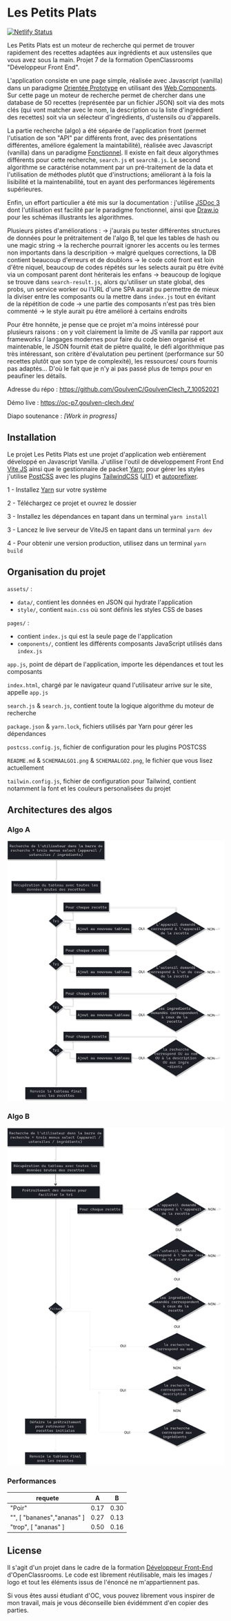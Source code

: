 # Les Petits Plats

[![Netlify Status](https://api.netlify.com/api/v1/badges/33f1b0f4-1171-4ebb-908a-107d726fb365/deploy-status)](https://app.netlify.com/sites/thirsty-snyder-cd2d51/deploys)

Les Petits Plats est un moteur de recherche qui permet de trouver rapidement des recettes adaptées aux ingrédients et aux ustensiles que vous avez sous la main. Projet 7 de la formation OpenClassrooms "Développeur Front End".

L'application consiste en une page simple, réalisée avec Javascript (vanilla) dans un paradigme [Orientée Prototype](https://en.wikipedia.org/wiki/Prototype-based_programming) en utilisant des [Web Components](https://developer.mozilla.org/en-US/docs/Web/Web_Components). Sur cette page un moteur de recherche permet de chercher dans une database de 50 recettes (représentée par un fichier JSON) soit via des mots clés (qui vont matcher avec le nom, la description ou la liste d'ingrédient des recettes) soit via un sélecteur d'ingrédients, d'ustensils ou d'appareils.

La partie recherche (algo) a été séparée de l'application front (permet l'utisation de son "API" par différents front, avec des présentations différentes, améliore également la maintabilité), réalisée avec Javascript (vanilla) dans un paradigme [Fonctionnel](https://en.wikipedia.org/wiki/Functional_programming). Il existe en fait deux algorythmes différents pour cette recherche, `search.js` et `searchB.js`. Le second algorithme se caractérise notamment par un pré-traitement de la data et l'utilisation de méthodes plutôt que d'instructions; améliorant à la fois la lisibilité et la maintenabilité, tout en ayant des performances légérements supérieures.

Enfin, un effort particulier a été mis sur la documentation : j'utilise [JSDoc 3](https://jsdoc.app/) dont l'utilisation est facilité par le paradigme fonctionnel, ainsi que [Draw.io](https://draw.io/) pour les schémas illustrants les algorithmes.

Plusieurs pistes d'améliorations : -> j'aurais pu tester différentes structures de données pour le prétraitement de l'algo B, tel que les tables de hash ou une magic string -> la recherche pourrait ignorer les accents ou les termes non importants dans la descripition -> malgré quelques corrections, la DB contient beaucoup d'erreurs et de doublons -> le code coté front est loin d'être niquel, beaucoup de codes répétés sur les selects aurait pu être évité via un composant parent dont hériterais les enfans -> beaucoup de logique se trouve dans `search-result.js`, alors qu'utiliser un state global, des probs, un service worker ou l'URL d'une SPA aurait pu permettre de mieux la diviser entre les composants ou la mettre dans `index.js` tout en évitant de la répétition de code -> une partie des composants n'est pas très bien commenté -> le style aurait pu être amélioré à certains endroits

Pour être honnête, je pense que ce projet m'a moins intéressé pour plusieurs raisons : on y voit clairement la limite de JS vanilla par rapport aux frameworks / langages modernes pour faire du code bien organisé et maintenable, le JSON fournit était de piètre qualité, le défi algorithmique pas très intéressant, son critère d'évalutation peu pertinent (performance sur 50 recettes plutôt que son type de complexité), les ressources/ cours fournis pas adaptés... D'où le fait que je n'y ai pas passé plus de temps pour en peaufiner les détails.

Adresse du répo : https://github.com/GoulvenC/GoulvenClech_7_10052021

Démo live : https://oc-p7.goulven-clech.dev/

Diapo soutenance : *[Work in progress]*

## Installation

Le projet Les Petits Plats est une projet d'application web entièrement développé en Javascript Vanilla. J'utilise l'outil de développement Front End [Vite JS](https://vitejs.dev/) ainsi que le gestionnaire de packet [Yarn](https://yarnpkg.com/); pour gérer les styles j'utilise [PostCSS](https://github.com/postcss/postcss) avec les plugins [TailwindCSS](https://tailwindcss.com/) ([JIT](https://tailwindcss.com/docs/just-in-time-mode)) et [autoprefixer](https://github.com/postcss/autoprefixer).

1 - Installez [Yarn](https://yarnpkg.com/) sur votre système

2 - Téléchargez ce projet et ouvrez le dossier

3 - Installez les dépendances en tapant dans un terminal `yarn install`

3 - Lancez le live serveur de ViteJS en tapant dans un terminal `yarn dev`

4 - Pour obtenir une version production, utilisez dans un terminal `yarn build`

## Organisation du projet

`assets/` :
* `data/`, contient les données en JSON qui hydrate l'application
* `style/`, contient `main.css` où sont définis les styles CSS de bases

`pages/` :
* contient `index.js` qui est la seule page de l'application
* `components/`, contient les différents composants JavaScript utilisés dans `index.js`

`app.js`, point de départ de l'application, importe les dépendances et tout les composants

`index.html`, chargé par le navigateur quand l'utilisateur arrive sur le site, appelle `app.js`

`search.js` & `search.js`, contient toute la logique algorithme du moteur de recherche 

`package.json` & `yarn.lock`, fichiers utilisés par Yarn pour gérer les dépendances

`postcss.config.js`, fichier de configuration pour les plugins POSTCSS

`README.md` & `SCHEMAALGO1.png` & `SCHEMAALGO2.png`, le fichier que vous lisez actuellement

`tailwin.config.js`, fichier de configuration pour Tailwind, contient notamment la font et les couleurs personalisées du projet

## Architectures des algos

### Algo A

![](./alg.drawio.png)

### Algo B

![](./algB.drawio.png)

### Performances

| requete                    | A    | B    |
|----------------------------|------|------|
| "Poir"                     | 0.17 | 0.30 |
| "", [ "bananes","ananas" ] | 0.27 | 0.13 |
| "trop",  [ "ananas" ]      | 0.50 | 0.16 |

## License 

Il s'agit d'un projet dans le cadre de la formation [Développeur Front-End](https://openclassrooms.com/fr/paths/314-developpeur-front-end) d'OpenClassrooms. Le code est librement réutilisable, mais les images / logo et tout les éléments issus de l'énoncé ne m'appartiennent pas.

Si vous êtes aussi étudiant d'OC, vous pouvez librement vous inspirer de mon travail, mais je vous déconseille bien évidémment d'en copier des parties.